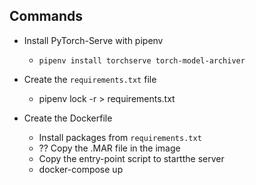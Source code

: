 ## Commands

- Install PyTorch-Serve with pipenv
    
    - `pipenv install torchserve torch-model-archiver`

- Create the `requirements.txt` file

    - pipenv lock -r > requirements.txt

- Create the Dockerfile

    - Install packages from `requirements.txt`
    - ?? Copy the .MAR file in the image
    - Copy the entry-point script to startthe server
    - docker-compose up



